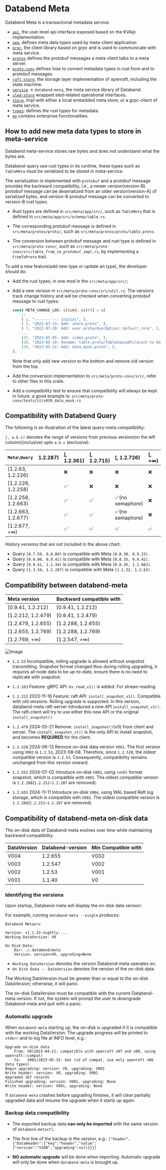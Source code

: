 # Databend Meta

Databend Meta is a transactional metadata service.

- [`api`](./api/), the user level api interface exposed based on the KVApi implementation.
- [`app`](./app/), defines meta data types used by meta-client application.
- [`grpc`](client/), the client library based on grpc and is used to communicate with meta service.
- [`protos`](./protos/) defines the protobuf messages a meta client talks to a meta server.
- [`proto-conv`](./proto-conv/) defines how to convert metadata types in rust from and to protobuf messages.
- [`raft-store`](./raft-store/), the storage layer implementation of openraft, including the state machine.
- [`service`](./service/) -> `databend-meta`, the meta service library of Databend.
- [`sled-store`](./sled-store/) wrapped sled-related operational interfaces.
- [`store`](./store/), impl with either a local embedded meta store, or a grpc-client of meta service.
- [`types`](./types/): defines the rust types for metadata.
- [`ee`](./ee/) contains enterprise functionalities.


## How to add new meta data types to store in meta-service

Databend meta-service stores raw bytes and does not understand what the bytes are.

Databend-query use rust types in its runtime, these types such as `TableMeta`
must be serialized to be stored in meta-service.

The serialization is implemented with `protobuf` and a protobuf message provides
the backward compatibility, i.e., a newer version(version-B) protobuf message can be deserialized
from an older version(version-A) of serialized bytes, and version-B protobuf
message can be converted to version-B rust types.

- Rust types are defined in `src/meta/app/src/`,  such as `TableMeta` that is
  defined in `src/meta/app/src/schema/table.rs`.

- The corresponding protobuf message is defined in `src/meta/protos/proto/`,
  such as `src/meta/protos/proto/table.proto`.

- The conversion between protobuf message and rust type is defined in
  `src/meta/proto-conv/`, such as
  `src/meta/proto-conv/src/table_from_to_protobuf_impl.rs`,
  by implementing a `FromToProto` trait.

To add a new feature(add new type or update an type), the developer should do:

- Add the rust types, in one mod in the `src/meta/app/src/`;

- Add a new version in `src/meta/proto-conv/src/util.rs`. The versions track
    change history and will be checked when converting protobuf message to rust
    types:

    ```rust
    const META_CHANGE_LOG: &[(u64, &str)] = &[
        //
        ( 1, "----------: Initial", ),
        ( 2, "2022-07-13: Add: share.proto", ),
        ( 3, "2022-07-29: Add: user.proto/UserOption::default_role", ),
        ...
        (37, "2023-05-05: Add: index.proto", ),
        (38, "2023-05-19: Rename: table.proto/TableCopiedFileLock to EmptyProto", ),
        (39, "2023-05-22: Add: data_mask.proto", ),
    ];
    ```

    Note that only add new version to the bottom and remove old version from the
    top.

- Add the conversion implementation to `src/meta/proto-conv/src/`, refer to
    other files in this crate.

- Add a compatibility test to ensure that compatibility will always be kept in
    future, a good example is: `src/meta/proto-conv/tests/it/v039_data_mask.rs`





## Compatibility with Databend Query

The following is an illustration of the latest query-meta compatibility:

`[, a.b.c)` denotes the range of versions from previous version(on the left column)(inclusive)
upto `a.b.c` (exclusive).


| `Meta\Query`       | 1.2.287) | [, 1.2.361) | [, 1.2.715) | [, 1.2.726)      | [, +∞) |
|:-------------------|:---------|:------------|:------------|:-----------------|:-------|
| [1.2.63, 1.2.226)  |          | ❌           | ❌            | ❌                | ❌      |
| [1.2.226, 1.2.258) |          | ✅           | ❌            | ❌                | ❌      |
| [1.2.258, 1.2.663) |          | ✅           | ✅            | ✅(no semaphore)  | ❌      |
| [1.2.663, 1.2.677) |          | ✅           | ✅            | ✅(no semaphore)  | ❌      |
| [1.2.677, +∞)      |          | ✅           | ✅            | ✅                | ✅      |

History versions that are not included in the above chart:

- Query `[0.7.59, 0.8.80)` is compatible with Meta `[0.8.30, 0.9.23)`.
- Query `[0.8.80, 0.9.41)` is compatible with Meta `[0.8.35, 0.9.42)`.
- Query `[0.9.41, 1.1.34)` is compatible with Meta `[0.8.35, 1.2.663)`.
- Query `[1.1.34, 1.2.287)` is compatible with Meta `[1.1.32, 1.2.63)`.


## Compatibility between databend-meta

| Meta version        | Backward compatible with |
|:--------------------|:-------------------------|
| [0.9.41,   1.2.212) | [0.9.41,  1.2.212)       |
| [1.2.212,  1.2.479) | [0.9.41,  1.2.479)       |
| [1.2.479,  1.2.655) | [1.2.288, 1.2.655)       |
| [1.2.655,  1.2.769) | [1.2.288, 1.2.769)       |
| [1.2.769, +∞)       | [1.2.547, +∞)            |


![Image](https://github.com/user-attachments/assets/f63d80ee-f646-4d6a-9bec-be607e47088d)

- `1.2.53` Incompatible, rolling upgrade is allowed without snapshot transmitting.
  Snapshot format changed thus during rolling upgrading,
  it requires all node data to be up-to-date, ensure there is no need to replicate with snapshot.

- `1.2.163` Feature: gRPC API: `kv_read_v1()` is added. For stream reading.

- `1.2.212` 2023-11-16 Feature: raft API: `install_snapshot_v1()`. Compatible with old versions.
  Rolling upgrade is supported.
  In this version, databend-meta raft-server introduced a new API `install_snapshot_v1()`.
  The raft-client will try to use either this new API or the original `install_snapshot()`.

- `1.2.479` 2024-05-21 Remove: `install_snapshot()`(v0) from client and server.
  The `install_snapshot_v1()` is the only API to install snapshot, and becomes **REQUIRED** for the client.

- `1.2.528` 2024-06-13 Remove on-disk data version `V001`. The first version using `V002` is `1.2.53`, 2023-08-08.
  Therefore, since `1.2.528`, the oldest compatible version is `1.2.53`.
  Consequently, compatibility remains unchanged from this version onward.

- `1.2.552` 2024-07-02 Introduce on-disk `V003`, using `rotbl` format snapshot,
  which is compatible with `V002`. The oldest compatible version is `1.2.288`(`1.2.212~1.2.287` are removed).

- `1.2.655` 2024-11-11 Introduce on-disk `V004`, using WAL based Raft log storage,
  which is compatible with `V002`. The oldest compatible version is `1.2.288`(`1.2.212~1.2.287` are removed).
    

## Compatibility of databend-meta on-disk data

The on-disk data of Databend-meta evolves over time while maintaining backward compatibility.

| DataVersion | Databend-version | Min Compatible with |
|:------------|:-----------------|:--------------------|
| V004        | 1.2.655          | V002                | 
| V003        | 1.2.547          | V002                | 
| V002        | 1.2.53           | V001                | 
| V001        | 1.1.40           | V0                  |

### Identifying the versions

Upon startup, Databend-meta will display the on-disk data version:

For example, running `databend-meta --single` produces:

```
Databend Metasrv

Version: v1.1.33-nightly-...
Working DataVersion: V0

On Disk Data:
    Dir: ./.databend/meta
    Version: version=V0, upgrading=None
```

- `Working DataVersion` denotes the version Databend-meta operates on.
- `On Disk Data -- DataVersion` denotes the version of the on-disk data.

The Working DataVersion must be greater than or equal to the on-disk DataVersion; otherwise, it will panic.

The on-disk DataVersion must be compatible with the current Databend-meta version.
If not, the system will prompt the user to downgrade Databend-meta and quit with a panic.

### Automatic upgrade

When `databend-meta` starting up, the on-disk is upgraded if it is compatible with the working DataVersion.
The upgrade progress will be printed to `stderr` and to log file at INFO level, e.g.:

```text
Upgrade on-disk data
    From: V0(2023-04-21: compatible with openraft v07 and v08, using openraft::compat)
    To:   V001(2023-05-15: Get rid of compat, use only openraft v08 data types)
Begin upgrading: version: V0, upgrading: V001
Write header: version: V0, upgrading: V001
Upgraded 167 records
Finished upgrading: version: V001, upgrading: None
Write header: version: V001, upgrading: None
```

If `databend-meta` crashes before upgrading finishes,
it will clear partially upgraded data and resume the upgrade when it starts up again.

### Backup data compatibility

- The exported backup data **can only be imported** with the same version of `databend-metactl`.

- The first line of the backup is the version, e.g.:
  `["header",{"DataHeader":{"key":"header","value":{"version":"V100","upgrading":null}}}]`

- **NO automatic upgrade** will be done when importing.
  Automatic upgrade will only be done when `databend-meta` is brought up.
